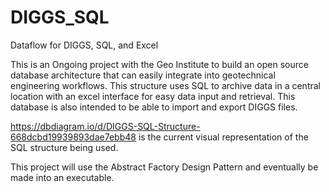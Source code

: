 # DIGGS_SQL
Dataflow for DIGGS, SQL, and Excel

This is an Ongoing project with the Geo Institute to build an open source database architecture that can easily integrate into geotechnical engineering workflows. This structure uses SQL to archive data in a central location with an excel interface for easy data input and retrieval. This database is also intended to be able to import and export DIGGS files. 

https://dbdiagram.io/d/DIGGS-SQL-Structure-668dcbd19939893dae7ebb48 is the current visual representation of the SQL structure being used. 

This project will use the Abstract Factory Design Pattern and eventually be made into an executable. 


